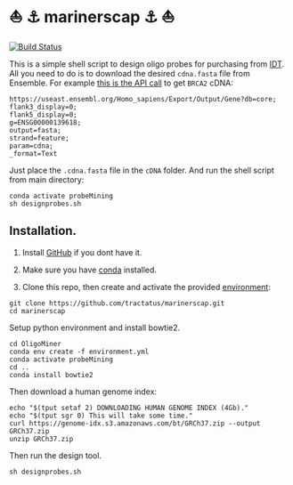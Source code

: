 # :boat: :anchor: marinerscap :anchor: :boat:
[![Build Status](https://travis-ci.com/tractatus/marinerscap.svg?token=XzUeqSSuF44YQrbkvFT5&branch=main)](https://travis-ci.com/tractatus/marinerscap)

This is a simple shell script to design oligo probes for purchasing from [IDT](https://www.idtdna.com/site/order/oligoentry). All you need to do is to download the desired `cdna.fasta` file from Ensemble. For example [this is the API call](https://useast.ensembl.org/Homo_sapiens/Export/Output/Gene?db=core;flank3_display=0;flank5_display=0;g=ENSG00000139618;output=fasta;strand=feature;param=cdna;_format=Text) to get `BRCA2` cDNA:

```
https://useast.ensembl.org/Homo_sapiens/Export/Output/Gene?db=core;
flank3_display=0;
flank5_display=0;
g=ENSG00000139618;
output=fasta;
strand=feature;
param=cdna;
_format=Text
```

Just place the `.cdna.fasta` file in the `cDNA` folder. And run the shell script from main directory:

```
conda activate probeMining
sh designprobes.sh
```

## Installation.

1. Install [GitHub](https://desktop.github.com/)  if you dont have it. 

2. Make sure you have [conda](https://docs.conda.io/en/latest/miniconda.html) installed. 

3. Clone this repo, then create and activate the provided [environment](./environment.yml):

```
git clone https://github.com/tractatus/marinerscap.git
cd marinerscap
```

Setup python environment and install bowtie2.

```
cd OligoMiner
conda env create -f environment.yml
conda activate probeMining
cd ..
conda install bowtie2
```

Then download a human genome index:

```
echo "$(tput setaf 2) DOWNLOADING HUMAN GENOME INDEX (4Gb)." 
echo "$(tput sgr 0) This will take some time." 
curl https://genome-idx.s3.amazonaws.com/bt/GRCh37.zip --output GRCh37.zip
unzip GRCh37.zip
```

Then run the design tool.
```
sh designprobes.sh
```
